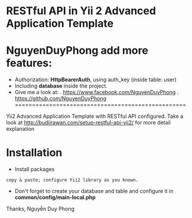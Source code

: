 # RESTful API in Yii 2 Advanced Application Template
# NguyenDuyPhong add more features: 
- Authorization: **HttpBearerAuth**, using auth_key (inside table: user) 
- Including **database** inside the project.
- Give me a look at:
. https://www.facebook.com/NguyenDuyPhong 
. https://github.com/NguyenDuyPhong   
==================================================

Yii2 Advanced Application Template with RESTful API configured. Take a look at http://budiirawan.com/setup-restful-api-yii2/ for more detail explanation

# Installation
- Install packages 
```
copy & paste; configure Yii2 library as you known.  
```
- Don't forget to create your database and table and configure it in **common/config/main-local.php**

Thanks, 
Nguyễn Duy Phong



